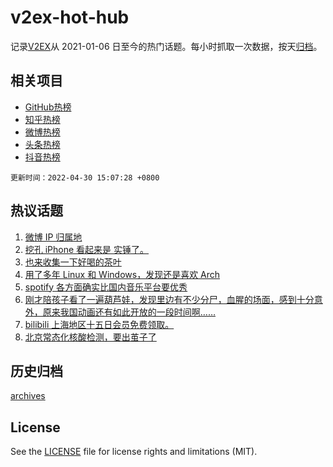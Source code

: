 # v2ex-hot-hub

 记录[V2EX](https://www.v2ex.com/)从 2021-01-06 日至今的热门话题。每小时抓取一次数据，按天[归档](archives)。
 
 ## 相关项目

- [GitHub热榜](https://github.com/lonnyzhang423/github-hot-hub)
- [知乎热榜](https://github.com/lonnyzhang423/zhihu-hot-hub)
- [微博热榜](https://github.com/lonnyzhang423/weibo-hot-hub)
- [头条热榜](https://github.com/lonnyzhang423/toutiao-hot-hub)
- [抖音热榜](https://github.com/lonnyzhang423/douyin-hot-hub)


 `更新时间：2022-04-30 15:07:28 +0800`

## 热议话题

1. [微博 IP 归属地](https://www.v2ex.com/t/850097)
1. [挖孔 iPhone 看起来是 实锤了。](https://www.v2ex.com/t/850063)
1. [也来收集一下好喝的茶叶](https://www.v2ex.com/t/850039)
1. [用了多年 Linux 和 Windows，发现还是喜欢 Arch](https://www.v2ex.com/t/850164)
1. [spotify 各方面确实比国内音乐平台要优秀](https://www.v2ex.com/t/850065)
1. [刚才陪孩子看了一遍葫芦娃，发现里边有不少分尸，血腥的场面，感到十分意外，原来我国动画还有如此开放的一段时间啊……](https://www.v2ex.com/t/850123)
1. [bilibili 上海地区十五日会员免费领取。](https://www.v2ex.com/t/850046)
1. [北京常态化核酸检测，要出茧子了](https://www.v2ex.com/t/850183)

## 历史归档

[archives](archives)

## License

See the [LICENSE](LICENSE) file for license rights and limitations (MIT).
